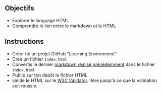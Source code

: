 ## Objectifs

- Explorer le language HTML
- Comprendre le lien entre le markdown et le HTML

## Instructions

- Créer toi un projet GitHub "Learning Environment"
- Crée un fichier `index.html`
- Convertis le dernier [markdown réalisé précédemment](../exercice-markdown.md) dans le fichier `index.html`
- Publie sur ton dépôt le fichier HTML
- valide le HTML sur le [W3C Validator](https://validator.w3.org/). Itère jusqu'à ce que la validation soit réussie.
